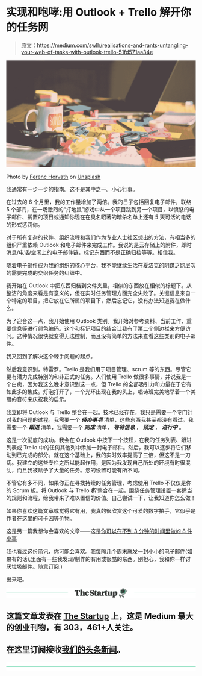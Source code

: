 # 实现和咆哮:用 Outlook + Trello 解开你的任务网

> 原文：<https://medium.com/swlh/realisations-and-rants-untangling-your-web-of-tasks-with-outlook-trello-51fd571aa34e>

![](img/ebea64988f621f718f75ea1a45095c70.png)

Photo by [Ferenc Horvath](https://unsplash.com/photos/4gKHjKG7ty4?utm_source=unsplash&utm_medium=referral&utm_content=creditCopyText) on [Unsplash](https://unsplash.com/search/photos/sticky-notes?utm_source=unsplash&utm_medium=referral&utm_content=creditCopyText)

我通常有一步一步的指南。这不是其中之一。小心行事。

在过去的 6 个月里，我的工作量增加了两倍。我的日子包括回复电子邮件，联络 5 个部门，在一场激烈的“打地鼠”游戏中从一个项目跳到另一个项目，以愤怒的电子邮件、搁置的项目或通知你现在在臭名昭著的暗杀名单上还有 5 天可活的电话的形式惩罚你。

对于所有复杂的软件、组织流程和我们作为专业人士社区想出的方法，有相当多的组织严重依赖 Outlook 和电子邮件来完成工作。我说的是云存储上的附件，即时消息/电话/空闲上的电子邮件链，标记东西而不是正确归档等等。相信我。

随着电子邮件成为我的组织的核心平台，我不能继续生活在夏洛克的阴谋之网层次的需要完成的交织任务的纠缠中。

我开始在 Outlook 中把东西归档到文件夹里，相似的东西放在相似的标题下。从整洁的角度来看是有意义的，但在实时任务管理方面完全失败了。关键信息来自一个特定的项目，把它放在它所属的项目下，然后忘记它，没有办法知道我在做什么。

为了迎合这一点，我开始使用 Outlook 类别。我开始对参考资料、当前工作、重要信息等进行颜色编码。这个和标记项目的结合让我有了第二个侧边栏来方便访问。这种情况很快就变得无法控制，而且没有简单的方法来查看这些类别的电子邮件。

我又回到了解决这个棘手问题的起点。

然后我意识到，特雷罗。Trello 是我们用于项目管理、scrum 等的东西。尽管它更有潜力完成特别的和非正式的任务。人们使用 Trello 做很多事情，并说我是一个白痴，因为我这么晚才意识到这一点，但 Trello 的全部吸引力和力量在于它有如此多的集成。灯泡打开了，一个光环出现在我的头上，唱诗班完美地举着一个美丽的音符来庆祝我的启示。

我立即将 Outlook 与 Trello 整合在一起。技术已经存在，我只是需要一个专门针对我的问题的过程。我需要一个 ***待办事项*** 清单，这些东西我甚至都没有看过。我需要一个 ***跟进*** 清单，我需要一个 ***完成*** 清单， ***等待信息*** ， ***预定*** ， ***进行中*** 。

这是一次彻底的成功。我会在 Outlook 中按下一个按钮，在我的任务列表、跟进列表或 Trello 中的任何其他列中添加一封电子邮件。然后，我可以逐步将它们移动到已完成的部分。就在这个基础上，我的实时效率提高了三倍，但这不是一刀切。我建立的这些专栏之所以能起作用，是因为我发现自己所处的环境有时很混乱，而且我被赋予了大量的任务。您的设置可能有所不同。

不管它有多不同，如果你正在寻找持续的任务管理，考虑使用 Trello 不仅仅是你的 Scrum 板。将 Outlook 与 Trello ***和*** 整合在一起，围绕任务管理设置一套适当的规则和流程，给我带来了难以置信的价值。自己尝试一下，让我知道你怎么做！

如果你喜欢这篇文章或觉得它有用，我真的很欣赏这个可爱的数字拍手，它似乎是作者在这里的可卡因等价物。

这是另一篇我想你会喜欢的文章——这是[你可以在不到 3 分钟的时间里做的 8 件小事](/swlh/8-tiny-things-you-can-do-to-immediately-improve-your-life-in-less-than-3-minutes-81baa9f59276)

我也看过这份简讯，你可能会喜欢。我每隔几个周末就发一封小小的电子邮件(如果有的话),里面有一些我发现/制作的有用或很酷的东西。别担心，我和你一样讨厌垃圾邮件。随意订阅:)

出来吧。

[![](img/308a8d84fb9b2fab43d66c117fcc4bb4.png)](https://medium.com/swlh)

## 这篇文章发表在 [The Startup](https://medium.com/swlh) 上，这是 Medium 最大的创业刊物，有 303，461+人关注。

## 在这里订阅接收[我们的头条新闻](http://growthsupply.com/the-startup-newsletter/)。

[![](img/b0164736ea17a63403e660de5dedf91a.png)](https://medium.com/swlh)